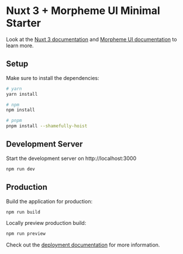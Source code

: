 # Nuxt 3 + Morpheme UI Minimal Starter

Look at the [Nuxt 3 documentation](https://nuxt.com/docs/getting-started/introduction) and [Morpheme UI documentation](https://gitsindonesia.github.io/ui-component/) to learn more.

## Setup

Make sure to install the dependencies:

```bash
# yarn
yarn install

# npm
npm install

# pnpm
pnpm install --shamefully-hoist
```

## Development Server

Start the development server on http://localhost:3000

```bash
npm run dev
```

## Production

Build the application for production:

```bash
npm run build
```

Locally preview production build:

```bash
npm run preview
```

Check out the [deployment documentation](https://nuxt.com/docs/getting-started/deployment) for more information.
